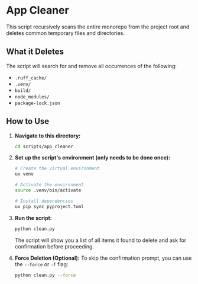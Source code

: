 # App Cleaner

This script recursively scans the entire monorepo from the project root and deletes common temporary files and directories.

## What it Deletes

The script will search for and remove all occurrences of the following:
- `.ruff_cache/`
- `.venv/`
- `build/`
- `node_modules/`
- `package-lock.json`

## How to Use

1.  **Navigate to this directory:**
    ```bash
    cd scripts/app_cleaner
    ```

2.  **Set up the script's environment (only needs to be done once):**
    ```bash
    # Create the virtual environment
    uv venv

    # Activate the environment
    source .venv/bin/activate

    # Install dependencies
    uv pip sync pyproject.toml
    ```

3.  **Run the script:**
    ```bash
    python clean.py
    ```
    The script will show you a list of all items it found to delete and ask for confirmation before proceeding.

4.  **Force Deletion (Optional):**
    To skip the confirmation prompt, you can use the `--force` or `-f` flag:
    ```bash
    python clean.py --force
    ```
